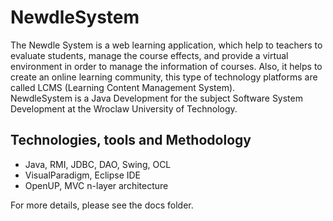 NewdleSystem
==========


The Newdle System is a web learning application, which help to teachers to evaluate
students, manage the course effects, and provide a virtual environment in order to manage
the information of courses. Also, it helps to create an online learning community, this type of
technology platforms are called LCMS (Learning Content Management System).<br>
NewdleSystem is a Java Development for the subject Software System Development at the Wroclaw University of Technology.


Technologies, tools and Methodology
--------------------
+ Java, RMI, JDBC, DAO, Swing, OCL <br>
+ VisualParadigm, Eclipse IDE <br>
+ OpenUP, MVC n-layer architecture <br>


For more details, please see the docs folder.
